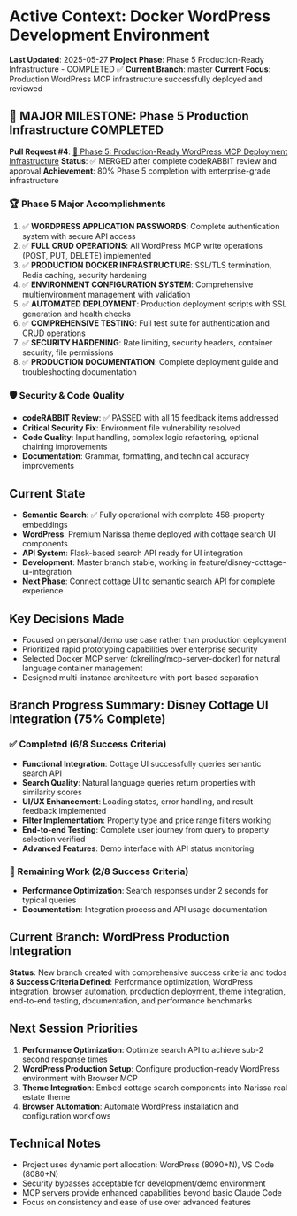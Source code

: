 # Active Context: Docker WordPress Development Environment

**Last Updated**: 2025-05-27
**Project Phase**: Phase 5 Production-Ready Infrastructure - COMPLETED ✅
**Current Branch**: master
**Current Focus**: Production WordPress MCP infrastructure successfully deployed and reviewed

## 🎉 MAJOR MILESTONE: Phase 5 Production Infrastructure COMPLETED
**Pull Request #4**: [🚀 Phase 5: Production-Ready WordPress MCP Deployment Infrastructure](https://github.com/endersclarity/docker-wordpress/pull/4)
**Status**: ✅ MERGED after complete codeRABBIT review and approval
**Achievement**: 80% Phase 5 completion with enterprise-grade infrastructure

### 🏆 Phase 5 Major Accomplishments
1. ✅ **WORDPRESS APPLICATION PASSWORDS**: Complete authentication system with secure API access
2. ✅ **FULL CRUD OPERATIONS**: All WordPress MCP write operations (POST, PUT, DELETE) implemented
3. ✅ **PRODUCTION DOCKER INFRASTRUCTURE**: SSL/TLS termination, Redis caching, security hardening
4. ✅ **ENVIRONMENT CONFIGURATION SYSTEM**: Comprehensive multienvironment management with validation
5. ✅ **AUTOMATED DEPLOYMENT**: Production deployment scripts with SSL generation and health checks
6. ✅ **COMPREHENSIVE TESTING**: Full test suite for authentication and CRUD operations
7. ✅ **SECURITY HARDENING**: Rate limiting, security headers, container security, file permissions
8. ✅ **PRODUCTION DOCUMENTATION**: Complete deployment guide and troubleshooting documentation

### 🛡️ Security & Code Quality
- **codeRABBIT Review**: ✅ PASSED with all 15 feedback items addressed
- **Critical Security Fix**: Environment file vulnerability resolved
- **Code Quality**: Input handling, complex logic refactoring, optional chaining improvements
- **Documentation**: Grammar, formatting, and technical accuracy improvements

## Current State
- **Semantic Search**: ✅ Fully operational with complete 458-property embeddings
- **WordPress**: Premium Narissa theme deployed with cottage search UI components
- **API System**: Flask-based search API ready for UI integration
- **Development**: Master branch stable, working in feature/disney-cottage-ui-integration
- **Next Phase**: Connect cottage UI to semantic search API for complete experience

## Key Decisions Made
- Focused on personal/demo use case rather than production deployment
- Prioritized rapid prototyping capabilities over enterprise security
- Selected Docker MCP server (ckreiling/mcp-server-docker) for natural language container management
- Designed multi-instance architecture with port-based separation

## Branch Progress Summary: Disney Cottage UI Integration (75% Complete)
### ✅ Completed (6/8 Success Criteria)
- **Functional Integration**: Cottage UI successfully queries semantic search API
- **Search Quality**: Natural language queries return properties with similarity scores
- **UI/UX Enhancement**: Loading states, error handling, and result feedback implemented
- **Filter Implementation**: Property type and price range filters working
- **End-to-end Testing**: Complete user journey from query to property selection verified
- **Advanced Features**: Demo interface with API status monitoring

### 🔄 Remaining Work (2/8 Success Criteria)
- **Performance Optimization**: Search responses under 2 seconds for typical queries
- **Documentation**: Integration process and API usage documentation

## Current Branch: WordPress Production Integration
**Status**: New branch created with comprehensive success criteria and todos
**8 Success Criteria Defined**: Performance optimization, WordPress integration, browser automation, production deployment, theme integration, end-to-end testing, documentation, and performance benchmarks

## Next Session Priorities
1. **Performance Optimization**: Optimize search API to achieve sub-2 second response times
2. **WordPress Production Setup**: Configure production-ready WordPress environment with Browser MCP
3. **Theme Integration**: Embed cottage search components into Narissa real estate theme
4. **Browser Automation**: Automate WordPress installation and configuration workflows

## Technical Notes
- Project uses dynamic port allocation: WordPress (8090+N), VS Code (8080+N)
- Security bypasses acceptable for development/demo environment
- MCP servers provide enhanced capabilities beyond basic Claude Code
- Focus on consistency and ease of use over advanced features